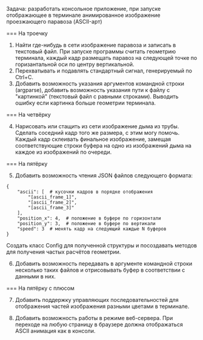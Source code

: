 Задача: разработать консольное приложение, при запуске отображающее в терминале анимированное изображение проезжающего паравоза (ASCII-арт)

=== На троечку

1. Найти где-нибудь в сети изображение паравоза и записать в текстовый файл. При запуске программы считать геометрию терминала, каждый кадр размещать паравоз на следующей точке по горизантальной оси по центру вертикальной.
2. Перехватывать и подавлять стандартный сигнал, генерируемый по Ctrl+C.
3. Добавить возможность указания аргументов командной строки (argparse), добавить возможность указания пути к файлу с "картинкой" (текстовый файл с равными строками). Выводить ошибку если картинка больше геометрии терминала.

=== На четвёрку

4. Нарисовать или стащить из сети изображение дыма из трубы. Сделать соседний кадр того же размера, с этим могу помочь. Каждый кадр склеивать финальное изображение, замещая соответствующие строки буфера на одно из изображений дыма на каждое из изображений по очереди.

=== На пятёрку

5. Добавить возможность чтения JSON файлов следующего формата:

```
{
    "ascii": [  # кусочки кадров в порядке отображения 
        "[ascii_frame_1]",
        "[ascii_frame_2]",
        "[ascii_frame_3]"
    ],
    "position_x": 4,  # положение в буфере по горизонтали
    "position_y": 3,  # положение в буфере по вертикали
    "speed": 3  # менять кадр на следующий каждые N буферов
}
```

Создать класс Config для полученной структуры и посоздавать методов для получения частых расчётов геометрии.

6. Добавить возможность передавать в аргументе командной строки несколько таких файлов и отрисовывать буфер в соответствии с данными в них.

=== На пятёрку с плюсом

7. Добавить поддержку управляющих последовательностей для отображения частей изображения разными цветами в терминале.

8. Добавить возможность работы в режиме веб-сервера. При переходе на любую страницу в браузере должна отображаться ASCII анимация как в консоли.